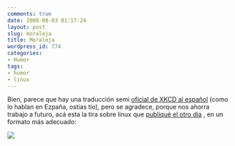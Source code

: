 ```yaml
---
comments: true
date: 2008-08-03 01:17:24
layout: post
slug: moraleja
title: Moraleja
wordpress_id: 774
categories:
- Humor
tags:
- humor
- linux
---
```


Bien, parece que hay una traducción semi [oficial de XKCD al español](https://es.xkcd.com/xkcd-es/) (como lo hablan en Ezpaña, ostias tío), pero se agradece, porque nos ahorra trabajo a futuro, acá esta la tira sobre linux que [publiqué el otro día](https://www.lnds.net/2008/07/linux_una_historia_real.html) , en un formato más adecuado:

[![](https://www.lnds.net/blog/wp-content/uploads/2010/09/cautionary.png)](https://www.lnds.net/blog/wp-content/uploads/2010/09/cautionary.png)
